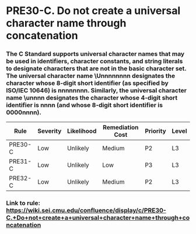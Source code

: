 # PRE30-C. Do not create a universal character name through concatenation

### The C Standard supports universal character names that may be used in identifiers, character constants, and string literals to designate characters that are not in the basic character set. The universal character name \Unnnnnnnn designates the character whose 8-digit short identifier (as specified by ISO/IEC 10646) is nnnnnnnn. Similarly, the universal character name \unnnn designates the character whose 4-digit short identifier is nnnn (and whose 8-digit short identifier is 0000nnnn).

| Rule | Severity | Likelihood | Remediation Cost | Priority | Level |
| ---- | -------- | ---------- | ---------------- | -------- | ----- |
| PRE30-C | Low | Unlikely | Medium | P2 | L3 |
| PRE31-C | Low | Unlikely | Low | P3 | L3 |
| PRE32-C | Low | Unlikely | Medium | P2 | L3 |

### Link to rule: https://wiki.sei.cmu.edu/confluence/display/c/PRE30-C.+Do+not+create+a+universal+character+name+through+concatenation

